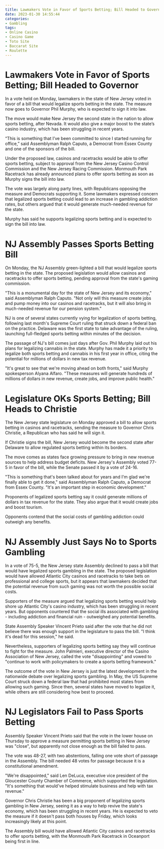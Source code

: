 ```yaml
---
title: Lawmakers Vote in Favor of Sports Betting; Bill Headed to Governor
date: 2023-01-30 14:55:44
categories:
- Gambling
tags:
- Online Casino
- Casino Game
- Toto Site
- Baccarat Site
- Roulette
---
```



#  Lawmakers Vote in Favor of Sports Betting; Bill Headed to Governor

In a vote held on Monday, lawmakers in the state of New Jersey voted in favor of a bill that would legalize sports betting in the state. The measure now goes to Governor Phil Murphy, who is expected to sign it into law.

The move would make New Jersey the second state in the nation to allow sports betting, after Nevada. It would also give a major boost to the state’s casino industry, which has been struggling in recent years.

“This is something that I’ve been committed to since I started running for office,” said Assemblyman Ralph Caputo, a Democrat from Essex County and one of the sponsors of the bill.

Under the proposed law, casinos and racetracks would be able to offer sports betting, subject to approval from the New Jersey Casino Control Commission and the New Jersey Racing Commission. Monmouth Park Racetrack has already announced plans to offer sports betting as soon as Murphy signs the bill into law.

The vote was largely along party lines, with Republicans opposing the measure and Democrats supporting it. Some lawmakers expressed concern that legalized sports betting could lead to an increase in gambling addiction rates, but others argued that it would generate much-needed revenue for the state.

 Murphy has said he supports legalizing sports betting and is expected to sign the bill into law.

#  NJ Assembly Passes Sports Betting Bill

On Monday, the NJ Assembly green-lighted a bill that would legalize sports betting in the state. The proposed legislation would allow casinos and racetracks to offer sports betting, pending approval from the state's gaming commission.

"This is a monumental day for the state of New Jersey and its economy," said Assemblyman Ralph Caputo. "Not only will this measure create jobs and pump money into our casinos and racetracks, but it will also bring in much-needed revenue for our pension system."

NJ is one of several states currently vying for legalization of sports betting, following last month's Supreme Court ruling that struck down a federal ban on the practice. Delaware was the first state to take advantage of the ruling, launching full-fledged sports betting within minutes of the decision.

The passage of NJ's bill comes just days after Gov. Phil Murphy laid out his plans for legalizing cannabis in the state. Murphy has made it a priority to legalize both sports betting and cannabis in his first year in office, citing the potential for millions of dollars in new tax revenue.

"It's great to see that we're moving ahead on both fronts," said Murphy spokesperson Alyana Alfaro. "These measures will generate hundreds of millions of dollars in new revenue, create jobs, and improve public health."

#  Legislature OKs Sports Betting; Bill Heads to Christie

The New Jersey state legislature on Monday approved a bill to allow sports betting in casinos and racetracks, sending the measure to Governor Chris Christie, a Republican who has said he will sign it.

If Christie signs the bill, New Jersey would become the second state after Delaware to allow regulated sports betting within its borders.

The move comes as states face growing pressure to bring in new revenue sources to help address budget deficits. New Jersey's Assembly voted 77-5 in favor of the bill, while the Senate passed it by a vote of 24-16.

"This is something that's been talked about for years and I'm glad we're finally able to get it done," said Assemblyman Ralph Caputo, a Democrat from Essex County. "It's an important step in economic development."

Proponents of legalized sports betting say it could generate millions of dollars in tax revenue for the state. They also argue that it would create jobs and boost tourism.

Opponents contend that the social costs of gambling addiction could outweigh any benefits.

#  NJ Assembly Just Says No to Sports Gambling

In a vote of 75-5, the New Jersey state Assembly declined to pass a bill that would have legalized sports gambling in the state. The proposed legislation would have allowed Atlantic City casinos and racetracks to take bets on professional and college sports, but it appears that lawmakers decided that the potential revenue from such gaming was not worth the possible social costs.

Supporters of the measure argued that legalizing sports betting would help shore up Atlantic City's casino industry, which has been struggling in recent years. But opponents countered that the social ills associated with gambling - including addiction and financial ruin - outweighed any potential benefits.

State Assembly Speaker Vincent Prieto said after the vote that he did not believe there was enough support in the legislature to pass the bill. "I think it's dead for this session," he said.

Nevertheless, supporters of legalizing sports betting say they will continue to fight for the measure. John Palmieri, executive director of the Casino Association of New Jersey, called the vote "disappointing" and vowed to "continue to work with policymakers to create a sports betting framework."

The outcome of the vote in New Jersey is just the latest development in the nationwide debate over legalizing sports gambling. In May, the US Supreme Court struck down a federal law that had prohibited most states from allowing such gaming. Since then, several states have moved to legalize it, while others are still considering how best to proceed.

#  NJ Legislators Fail to Pass Sports Betting

Assembly Speaker Vincent Prieto said that the vote in the lower house on Thursday to approve a measure permitting sports betting in New Jersey was "close", but apparently not close enough as the bill failed to pass.

The vote was 48-27, with two abstentions, falling one vote short of passage in the Assembly. The bill needed 48 votes for passage because it is a constitutional amendment.

"We're disappointed," said Len DeLuca, executive vice president of the Gloucester County Chamber of Commerce, which supported the legislation. "It's something that would've helped stimulate business and help with tax revenue."

Governor Chris Christie has been a big proponent of legalizing sports gambling in New Jersey, seeing it as a way to help revive the state's economy, which has been struggling in recent years. He is expected to veto the measure if it doesn't pass both houses by Friday, which looks increasingly likely at this point.

The Assembly bill would have allowed Atlantic City casinos and racetracks to offer sports betting, with the Monmouth Park Racetrack in Oceanport being first in line.